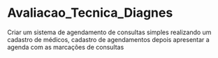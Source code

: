 # Avaliacao_Tecnica_Diagnes
Criar um sistema de agendamento de consultas simples realizando um cadastro de médicos, cadastro de agendamentos depois apresentar a agenda com as marcações de consultas
